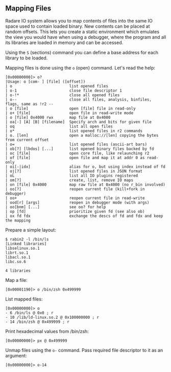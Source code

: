 ## Mapping Files

Radare IO system allows you to map contents of files into the same IO space used to contain loaded binary. New contents can be placed at random offsets. This lets you create a static environment which emulates
the view you would have when using a debugger, where the program and all its libraries are loaded in memory and can be accessed.

Using the `S` (sections) command you can define a base address for each library to be loaded.

Mapping files is done using the `o` (open) command. Let's read the help:

    [0x00000000]> o?
    |Usage: o [com- ] [file] ([offset])
    | o                         list opened files
    | o-1                       close file descriptor 1
    | o-!*                      close all opened files
    | o--                       close all files, analysis, binfiles, flags, same as !r2 --
    | o [file]                  open [file] file in read-only
    | o+ [file]                 open file in read-write mode
    | o [file] 0x4000 rwx       map file at 0x4000
    | oa[-] [A] [B] [filename]  Specify arch and bits for given file
    | oq                        list all open files
    | o*                        list opened files in r2 commands
    | o. [len]                  open a malloc://[len] copying the bytes from current offset
    | o=                        list opened files (ascii-art bars)
    | ob[?] [lbdos] [...]       list opened binary files backed by fd
    | oc [file]                 open core file, like relaunching r2
    | of [file]                 open file and map it at addr 0 as read-only
    | oi[-|idx]                 alias for o, but using index instead of fd
    | oj[?]                     list opened files in JSON format
    | oL                        list all IO plugins registered
    | om[?]                     create, list, remove IO maps
    | on [file] 0x4000          map raw file at 0x4000 (no r_bin involved)
    | oo[?]                     reopen current file (kill+fork in debugger)
    | oo+                       reopen current file in read-write
    | ood[r] [args]             reopen in debugger mode (with args)
    | oo[bnm] [...]             see oo? for help
    | op [fd]                   prioritize given fd (see also ob)
    | ox fd fdx                 exchange the descs of fd and fdx and keep the mapping

Prepare a simple layout:

    $ rabin2 -l /bin/ls
    [Linked libraries]
    libselinux.so.1
    librt.so.1
    libacl.so.1
    libc.so.6

    4 libraries

Map a file:

    [0x00001190]> o /bin/zsh 0x499999

List mapped files:

    [0x00000000]> o
    - 6 /bin/ls @ 0x0 ; r
    - 10 /lib/ld-linux.so.2 @ 0x100000000 ; r
    - 14 /bin/zsh @ 0x499999 ; r


Print hexadecimal values from /bin/zsh:

    [0x00000000]> px @ 0x499999


Unmap files using the `o-` command. Pass required file descriptor to it as an argument:

    [0x00000000]> o-14
